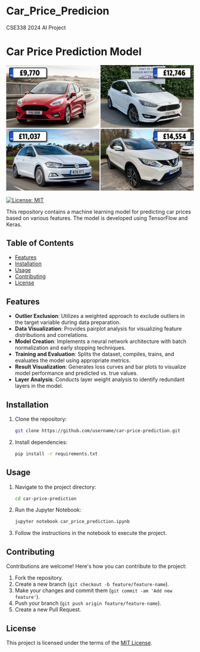 # Car_Price_Predicion
CSE338 2024 AI Project

# Car Price Prediction Model

![Project Image](car.webp)

[![License: MIT](https://img.shields.io/badge/License-MIT-yellow.svg)](https://opensource.org/licenses/MIT)

This repository contains a machine learning model for predicting car prices based on various features. The model is developed using TensorFlow and Keras.

## Table of Contents

- [Features](#features)
- [Installation](#installation)
- [Usage](#usage)
- [Contributing](#contributing)
- [License](#license)

## Features

- **Outlier Exclusion**: Utilizes a weighted approach to exclude outliers in the target variable during data preparation.
- **Data Visualization**: Provides pairplot analysis for visualizing feature distributions and correlations.
- **Model Creation**: Implements a neural network architecture with batch normalization and early stopping techniques.
- **Training and Evaluation**: Splits the dataset, compiles, trains, and evaluates the model using appropriate metrics.
- **Result Visualization**: Generates loss curves and bar plots to visualize model performance and predicted vs. true values.
- **Layer Analysis**: Conducts layer weight analysis to identify redundant layers in the model.

## Installation

1. Clone the repository:

    ```bash
    git clone https://github.com/username/car-price-prediction.git
    ```

2. Install dependencies:

    ```bash
    pip install -r requirements.txt
    ```

## Usage

1. Navigate to the project directory:

    ```bash
    cd car-price-prediction
    ```

2. Run the Jupyter Notebook:

    ```bash
    jupyter notebook car_price_prediction.ipynb
    ```

3. Follow the instructions in the notebook to execute the project.

## Contributing

Contributions are welcome! Here's how you can contribute to the project:

1. Fork the repository.
2. Create a new branch (`git checkout -b feature/feature-name`).
3. Make your changes and commit them (`git commit -am 'Add new feature'`).
4. Push your branch (`git push origin feature/feature-name`).
5. Create a new Pull Request.

## License

This project is licensed under the terms of the [MIT License](LICENSE.txt).
